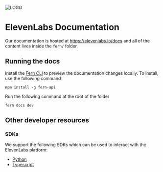![LOGO](https://github.com/elevenlabs/elevenlabs-python/assets/12028621/21267d89-5e82-4e7e-9c81-caf30b237683)

# ElevenLabs Documentation

Our documentation is hosted at https://elevenlabs.io/docs and all of the content lives inside the `fern/` folder.

## Running the docs

Install the [Fern CLI](https://www.npmjs.com/package/fern-api) to preview the documentation changes locally. To install, use the following command

```
npm install -g fern-api
```

Run the following command at the root of the folder

```
fern docs dev
```

## Other developer resources

### SDKs

We support the following SDKs which can be used to interact with the ElevenLabs platform:

- [Python](https://github.com/elevenlabs/elevenlabs-python)
- [Typescript](https://github.com/elevenlabs/elevenlabs-js)
